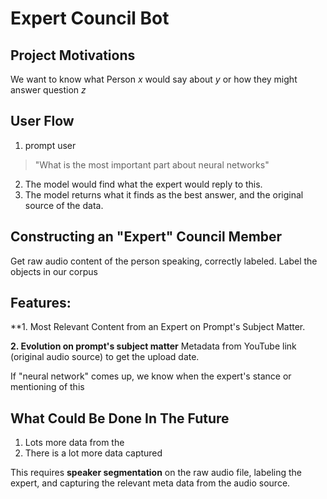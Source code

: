 # Expert Council Bot

## Project Motivations

We want to know what Person _x_ would say about _y_ or how they might answer question _z_

## User Flow

1. prompt user
> "What is the most important part about neural networks" 
2. The model would find what the expert would reply to this. 
4. The model returns what it finds as the best answer, and the original source of the data.  

## Constructing an "Expert" Council Member
Get raw audio content of the person speaking, correctly labeled. 
Label the objects in our corpus 



## Features:

**1. Most Relevant Content from an Expert on Prompt's Subject Matter.

**2. Evolution on prompt's subject matter** 
Metadata from YouTube link (original audio source) to get the upload date. 

If "neural network" comes up, we know when the expert's stance or mentioning of this 


## What Could Be Done In The Future 

1. Lots more data from the 
2. There is a lot more data captured 

This requires **speaker segmentation** on the raw audio file, labeling the expert, and capturing the relevant meta data from the audio source. 
